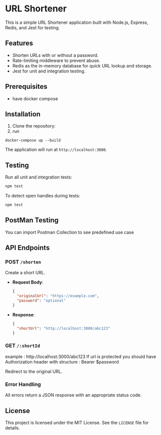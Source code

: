 
# URL Shortener

This is a simple URL Shortener application built with Node.js, Express, Redis, and Jest for testing.

## Features

- Shorten URLs with or without a password.
- Rate-limiting middleware to prevent abuse.
- Redis as the in-memory database for quick URL lookup and storage.
- Jest for unit and integration testing.

## Prerequisites

- have docker compose

## Installation

1. Clone the repository:
2. run 
```
docker-compose up --build
```

The application will run at `http://localhost:3000`.

## Testing

Run all unit and integration tests:

```bash
npm test
```

To detect open handles during tests:

```bash
npm test
```
## PostMan Testing
You can import Postman Collection to see predefined use case 

## API Endpoints

### POST `/shorten`

Create a short URL.

- **Request Body**:
  ```json
  {
    "originalUrl": "https://example.com",
    "password": "optional"
  }
  ```

- **Response**:
  ```json
  {
    "shortUrl": "http://localhost:3000/abc123"
  }
  ```

### GET `/:shortId`
example : http://localhost:3000/abc123
If url is protected you should have Authorization header with structure : Bearer $password

Redirect to the original URL.

### Error Handling

All errors return a JSON response with an appropriate status code.

## License

This project is licensed under the MIT License. See the `LICENSE` file for details.
